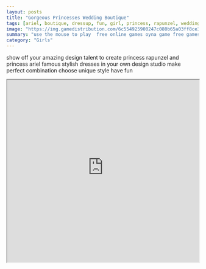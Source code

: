 ```yaml
---
layout: posts
title: "Gorgeous Princesses Wedding Boutique"
tags: [ariel, boutique, dressup, fun, girl, princess, rapunzel, wedding, free, online, games, oyna, game, free, games, play, play, games]
image: "https://img.gamedistribution.com/6c554925900247c080b65a03ff8ce34a.jpg"
summary: "use the mouse to play  free online games oyna game free games play play games"
category: "Girls"
---
```


show off your amazing design talent to create princess rapunzel and princess ariel famous stylish dresses in your own design studio make perfect combination choose unique style have fun

<iframe width="100%" height="480px;" src="https://flash.gamedistribution.com?game=6c554925900247c080b65a03ff8ce34a"></iframe>